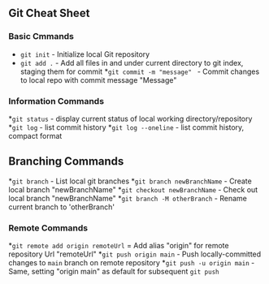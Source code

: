 ## Git Cheat Sheet

### Basic Cmmands
* `git init` - Initialize local Git repository
* `git add .` - Add all files in and under current directory to git index, staging them for commit
*`git commit -m "message" ` - Commit changes to local repo with commit message "Message"

### Information Commands
*`git status` - display current status of local working directory/repository
*`git log` - list commit history
*`git log --oneline` - list commit history, compact format

## Branching Commands
*`git branch` - List local git branches
*`git branch newBranchName` - Create local branch "newBranchName"
*`git checkout newBranchName` - Check out local branch "newBranchName"
*`git branch -M otherBranch` - Rename current branch to 'otherBranch'

### Remote Commands
*`git remote add origin remoteUrl` = Add alias "origin" for remote repository Url "remoteUrl"
*`git push origin main` - Push locally-committed changes to `main` branch on remote repository
*`git push -u origin main` - Same, setting "origin main" as default for subsequent `git push`

